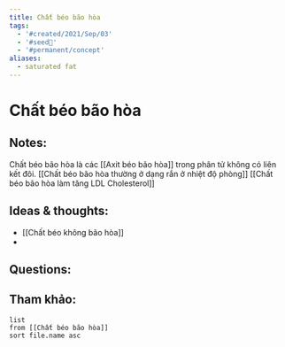```yaml
---
title: Chất béo bão hòa
tags:
  - '#created/2021/Sep/03'
  - '#seed🥜'
  - '#permanent/concept'
aliases:
  - saturated fat
---
```

# Chất béo bão hòa

## Notes:
Chất béo bão hòa là các [[Axit béo bão hòa]] trong phân tử không có liên kết đôi.
[[Chất béo bão hòa thường ở dạng rắn ở nhiệt độ phòng]]
[[Chất béo bão hòa làm tăng LDL Cholesterol]]

## Ideas & thoughts:
- [[Chất béo không bão hòa]]
- 
## Questions:


## Tham khảo:
```dataview
list
from [[Chất béo bão hòa]]
sort file.name asc
```
